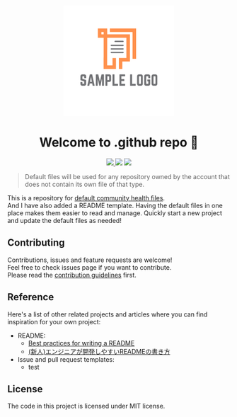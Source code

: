 <p align="center">
  <img height=250px src="https://github.com/kazzyfrog/.github/blob/53dca095a67c18714d68a1ef432c71a1525244a8/README-template/sample-logo.png">
</p>
<h1 align="center">Welcome to .github repo 👋</h1>

<p align="center">
  <a alt="Open in Visual Studio Code" href="https://open.vscode.dev/kazzyfrog/.github">
    <img src="https://img.shields.io/static/v1?logo=visualstudiocode&label=&message=Open%20in%20Visual%20Studio%20Code&labelColor=2c2c32&color=007acc&logoColor=007acc">
  </a>
  <img src="https://img.shields.io/badge/license-MIT-blue.svg">
  <img src="https://img.shields.io/badge/contributions-welcome-brightgreen.svg?style=flat">
</p>

> Default files will be used for any repository owned by the account that does not contain its own file of that type.

This is a repository for [default community health files](https://docs.github.com/en/communities/setting-up-your-project-for-healthy-contributions/creating-a-default-community-health-file). <br />
And I have also added a README template.
Having the default files in one place makes them easier to read and manage.
Quickly start a new project and update the default files as needed!

## Contributing

Contributions, issues and feature requests are welcome!<br />
Feel free to check issues page if you want to contribute.<br />
Please read the [contribution guidelines](./CONTRIBUTING.md) first.

## Reference

Here's a list of other related projects and articles where you can find inspiration for your own project:

- README:
  - [Best practices for writing a README](https://github.com/jehna/readme-best-practices)
  - [(新人)エンジニアが開発しやすいREADMEの書き方](https://speakerdeck.com/knr109/xin-ren-enziniagakai-fa-siyasuireadmenoshu-kifang)
- Issue and pull request templates:
  - test

## License

The code in this project is licensed under MIT license.
